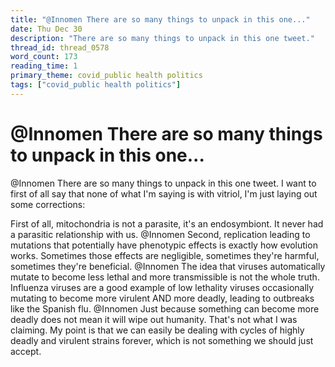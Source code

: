 ```yaml
---
title: "@Innomen There are so many things to unpack in this one..."
date: Thu Dec 30
description: "There are so many things to unpack in this one tweet."
thread_id: thread_0578
word_count: 173
reading_time: 1
primary_theme: covid_public health politics
tags: ["covid_public health politics"]
---
```


# @Innomen There are so many things to unpack in this one...

@Innomen There are so many things to unpack in this one tweet. I want to first of all say that none of what I'm saying is with vitriol, I'm just laying out some corrections:

First of all, mitochondria is not a parasite, it's an endosymbiont. It never had a parasitic relationship with us. @Innomen Second, replication leading to mutations that potentially have phenotypic effects is exactly how evolution works. Sometimes those effects are negligible, sometimes they're harmful, sometimes they're beneficial. @Innomen The idea that viruses automatically mutate to become less lethal and more transmissible is not the whole truth. Influenza viruses are a good example of low lethality viruses occasionally mutating to become more virulent AND more deadly, leading to outbreaks like the Spanish flu. @Innomen Just because something can become more deadly does not mean it will wipe out humanity. That's not what I was claiming. My point is that we can easily be dealing with cycles of highly deadly and virulent strains forever, which is not something we should just accept.